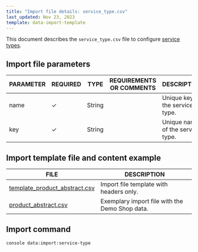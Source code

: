 ```yaml
---
title: "Import file details: service_type.csv"
last_updated: Nov 23, 2023
template: data-import-template
---
```


This document describes the `service_type.csv` file to configure [service types](/docs/pbc/all/service-point-management/{{page.version}}/unified-commerce/service-points-feature-overview.html).

## Import file parameters

| PARAMETER | REQUIRED | TYPE | REQUIREMENTS OR COMMENTS | DESCRIPTION |
| --- | --- | --- | --- | --- |
| name   | ✓ | String    |   | Unique key of the service type.   |
| key    | ✓ | String    |   | Unique name of the service type.  |


## Import template file and content example

| FILE | DESCRIPTION |
| --- | --- |
| [template_product_abstract.csv](https://spryker.s3.eu-central-1.amazonaws.com/docs/Developer+Guide/Back-End/Data+Manipulation/Data+Ingestion/Data+Import/Data+Import+Categories/Catalog+Setup/Products/202109.0/Template_product_abstract.csv) | Import file template with headers only. |
| [product_abstract.csv](https://spryker.s3.eu-central-1.amazonaws.com/docs/Developer+Guide/Back-End/Data+Manipulation/Data+Ingestion/Data+Import/Data+Import+Categories/Catalog+Setup/Products/202109.0/product_abstract.csv) | Exemplary import file with the Demo Shop data. |

## Import command

```bash
console data:import:service-type
```
